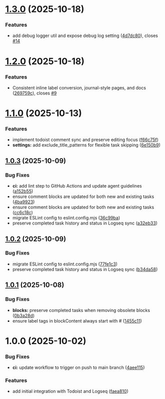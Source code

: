 # [1.3.0](https://github.com/avelino/logseq-todoist-backup/compare/v1.2.0...v1.3.0) (2025-10-18)


### Features

* add debug logger util and expose debug log setting ([4d7dc80](https://github.com/avelino/logseq-todoist-backup/commit/4d7dc80c99f220c3d1759a6420d2fbce0b10aaec)), closes [#14](https://github.com/avelino/logseq-todoist-backup/issues/14)

# [1.2.0](https://github.com/avelino/logseq-todoist-backup/compare/v1.1.0...v1.2.0) (2025-10-18)


### Features

* Consistent inline label conversion, journal-style pages, and docs ([269759c](https://github.com/avelino/logseq-todoist-backup/commit/269759ca62cb5e74ad893ce56dc3c0977a45ef7b)), closes [#9](https://github.com/avelino/logseq-todoist-backup/issues/9)

# [1.1.0](https://github.com/avelino/logseq-todoist-backup/compare/v1.0.3...v1.1.0) (2025-10-13)


### Features

* implement todoist comment sync and preserve editing focus ([f66c75f](https://github.com/avelino/logseq-todoist-backup/commit/f66c75f0bbe672c1d67d89e50d63996c96ccdd07))
* **settings:** add exclude_title_patterns for flexible task skipping ([6e150b9](https://github.com/avelino/logseq-todoist-backup/commit/6e150b9cbf856018a52aaf9a6f2cc8031acc7ffd))

## [1.0.3](https://github.com/avelino/logseq-todoist-backup/compare/v1.0.2...v1.0.3) (2025-10-09)


### Bug Fixes

* **ci:** add lint step to GitHub Actions and update agent guidelines ([a152b55](https://github.com/avelino/logseq-todoist-backup/commit/a152b5509053387813a842b70d6627f181686a9f))
* ensure comment blocks are updated for both new and existing tasks ([4ba9923](https://github.com/avelino/logseq-todoist-backup/commit/4ba9923ef6b4a4bdd29d4fee0cc13d400288a06d))
* ensure comment blocks are updated for both new and existing tasks ([cc6c18c](https://github.com/avelino/logseq-todoist-backup/commit/cc6c18c95285685a1880bb77923a146c994073fc))
* migrate ESLint config to eslint.config.mjs ([36c99ba](https://github.com/avelino/logseq-todoist-backup/commit/36c99ba9560894dff1677693c982fa395ad44c4b))
* preserve completed task history and status in Logseq sync ([a32eb33](https://github.com/avelino/logseq-todoist-backup/commit/a32eb331971bcebaac3a80aee7e04e65a89a872f))

## [1.0.2](https://github.com/avelino/logseq-todoist-backup/compare/v1.0.1...v1.0.2) (2025-10-09)


### Bug Fixes

* migrate ESLint config to eslint.config.mjs ([77fe1c3](https://github.com/avelino/logseq-todoist-backup/commit/77fe1c3e30f9fd4f1bd5152ba6a6aaf2973475d3))
* preserve completed task history and status in Logseq sync ([b34da58](https://github.com/avelino/logseq-todoist-backup/commit/b34da58f9020cf3afd7fc25cf5ff0956da97d702))

## [1.0.1](https://github.com/avelino/logseq-todoist-backup/compare/v1.0.0...v1.0.1) (2025-10-08)


### Bug Fixes

* **blocks:** preserve completed tasks when removing obsolete blocks ([0b3a28d](https://github.com/avelino/logseq-todoist-backup/commit/0b3a28d60b241e2fbbf05395c3c52bf10848fa5d))
* ensure label tags in blockContent always start with # ([1455c11](https://github.com/avelino/logseq-todoist-backup/commit/1455c110e2881026b419649359c8f5b8ba33e966))

# 1.0.0 (2025-10-02)


### Bug Fixes

* **ci:** update workflow to trigger on push to main branch ([4aee115](https://github.com/avelino/logseq-todoist-backup/commit/4aee11595f36f7d64a43e2c9ef725ed962d63a3a))


### Features

* add initial integration with Todoist and Logseq ([faea810](https://github.com/avelino/logseq-todoist-backup/commit/faea810e4dc5f93fcf7b9f7d166d91d726704812))
